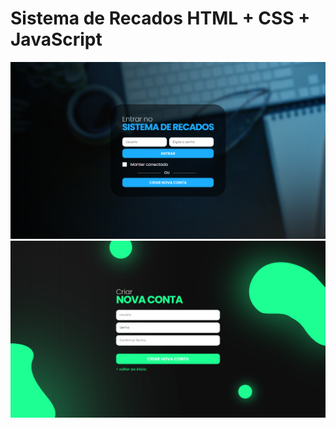 # Sistema de Recados HTML + CSS + JavaScript


<img src="./images/preview_1.png">
<img src="./images/preview_2.png">
